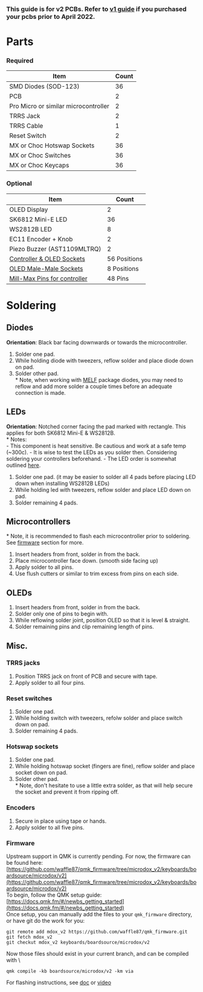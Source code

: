 ### This guide is for v2 PCBs. Refer to [v1 guide](v1_guide.md) if you purchased your pcbs prior to April 2022.

# Parts
### Required 
| Item | Count |
|------|-------|
| SMD Diodes (SOD-123) | 36 |
| PCB | 2 |
| Pro Micro or similar microcontroller | 2 |
| TRRS Jack | 2 | 
| TRRS Cable | 1 | 
| Reset Switch | 2 | 
| MX or Choc Hotswap Sockets | 36 | 
| MX or Choc Switches | 36 | 
| MX or Choc Keycaps | 36 |

### Optional 
| Item | Count | 
|------|-------|
| OLED Display | 2 | 
| SK6812 Mini-E LED | 36 |
| WS2812B LED | 8 |
| EC11 Encoder + Knob | 2 |
| Piezo Buzzer (AST1109MLTRQ) | 2 |
| [Controller & OLED Sockets](https://www.digikey.com/product-detail/en/mill-max-manufacturing-corp/315-43-164-41-003000/ED4764-64-ND/1212143) | 56 Positions | 
| [OLED Male-Male Sockets](https://www.digikey.com/product-detail/en/mill-max-manufacturing-corp/350-10-164-00-006000/ED6864-64-ND/357045) | 8 Positions | 
| [Mill-Max Pins for controller](https://www.digikey.com/product-detail/en/mill-max-manufacturing-corp/3320-0-00-15-00-00-03-0/ED1134-ND/4147392) | 48 Pins |

# Soldering

## Diodes
**Orientation**: Black bar facing downwards or towards the microcontroller.
1. Solder one pad.
2. While holding diode with tweezers, reflow solder and place diode down on pad.
3. Solder other pad. \
\* Note, when working with [MELF](https://en.wikipedia.org/wiki/Metal_electrode_leadless_face) package diodes,
you may need to reflow and add more solder a couple times before an adequate connection is made.

## LEDs
**Orientation**: Notched corner facing the pad marked with rectangle. This applies for both SK6812 Mini-E & WS2812B. \
\* Notes: \
\- This component is heat sensitive. Be cautious and work at a safe temp (~300c).
\- It is wise to test the LEDs as you solder then. Considering soldering your controllers beforehand.
\- The LED order is somewhat outlined [here](https://github.com/waffle87/qmk_firmware/blob/microdox_v2/keyboards/boardsource/microdox/v2/v2.c#L8-#L17).
1. Solder one pad. (it may be easier to solder all 4 pads before placing LED down when installing WS2812B LEDs)
2. While holding led with tweezers, reflow solder and place LED down on pad.
3. Solder remaining 4 pads.

## Microcontrollers
\* Note, it is recommended to flash each microcontroller prior to soldering. See [firmware](https://github.com/waffle87/microdox/blob/master/v2_guide.md#firmware) section for more.
1. Insert headers from front, solder in from the back.
2. Place microcontroller face down. (smooth side facing up)
3. Apply solder to all pins.
4. Use flush cutters or similar to trim excess from pins on each side.

## OLEDs
1. Insert headers from front, solder in from the back.
2. Solder only one of pins to begin with.
3. While reflowing solder joint, position OLED so that it is level & straight.
4. Solder remaining pins and clip remaining length of pins.

## Misc.
### TRRS jacks
1. Position TRRS jack on front of PCB and secure with tape.
2. Apply solder to all four pins.
### Reset switches
1. Solder one pad.
2. While holding switch with tweezers, refolw solder and place switch down on pad.
3. Solder remaining 4 pads.
### Hotswap sockets
1. Solder one pad.
2. While holding hotswap socket (fingers are fine), reflow solder and place socket down on pad.
3. Solder other pad. \
\* Note, don't hesitate to use a little extra solder, as that will help secure the socket and prevent it from ripping off.
### Encoders
1. Secure in place using tape or hands.
2. Apply solder to all five pins.

### Firmware
Upstream support in QMK is currently pending. For now, the firmware can be found here: \
[https://github.com/waffle87/qmk_firmware/tree/microdox_v2/keyboards/boardsource/microdox/v2](https://github.com/waffle87/qmk_firmware/tree/microdox_v2/keyboards/boardsource/microdox/v2) \
To begin, follow the QMK setup guide: [https://docs.qmk.fm/#/newbs_getting_started](https://docs.qmk.fm/#/newbs_getting_started) \
Once setup, you can manually add the files to your `qmk_firmware` directory, or have git do the work for you:
```
git remote add mdox_v2 https://github.com/waffle87/qmk_firmware.git
git fetch mdox_v2
git checkut mdox_v2 keyboards/boardsource/microdox/v2
```
Now those files should exist in your current branch, and can be compiled with \
```
qmk compile -kb boardsource/microdox/v2 -km via
```
For flashing instructions, see [doc](https://docs.qmk.fm/#/newbs_flashing) or [video](https://www.youtube.com/watch?v=fuBJbdCFF0Q)

